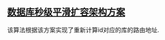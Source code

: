 [数据库秒级平滑扩容架构方案](http://www.cnblogs.com/firstdream/p/7090524.html)
------------------------------------------

该算法根据该方案实现了重新计算id对应的库的路由地址.
